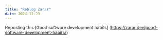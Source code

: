 ```yaml
---
title: "Reblog Zarar"
date: 2024-12-29
---
```


Reposting this [Good software development habits] (https://zarar.dev/good-software-development-habits/)